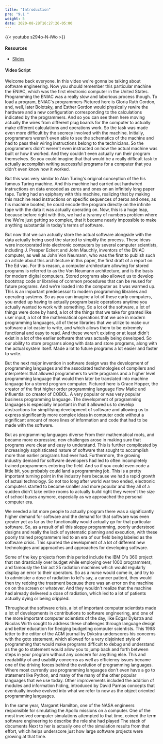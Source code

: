 ```yaml
---
title: "Introduction"
pre: "9.1 "
weight: 5
date: 2020-08-28T16:27:26-05:00
---
```


{{< youtube s294o-N-iWo >}}

#### Resources
* [Slides](../slides/9-SoftwareEngineering.pdf)

#### Video Script

<!-- TODO Fix Captions on Video and verify transcript - it is bad! -->

Welcome back everyone. In this video we're gonna be talking about software engineering. Now you should remember this particular machine the ENIAC, which was the first electronic computer in the United States. Programming the ENIAC was a really slow and laborious process though. To load a program, ENIAC's programmers Pictured here is Gloria Ruth Gordon, and, well, later Bolotsky, and Esther Gordon would physically rewire the hardware and a new configuration corresponding to the calculations indicated by the programmers. And so you can see them here moving actually the wires from different plug boards for the computer to actually make different calculations and operations work. So the task was made even more difficult by the secrecy involved with the machine. Initially, programmers weren't even able to see the schematics of the machine and had to pass their wiring instructions belong to the technicians. So the programmers didn't weren't even instructed on how the actual machine was built or how it worked. And they couldn't even actually run their program themselves. So you could imagine that that would be a really difficult task to actually accomplish writing successful programs for a computer that you didn't even know how it worked. 

But this was very similar to Alan Turing's original conception of the his famous Turing machine. And this machine had carried out hardwired instructions on data encoded as zeros and ones on an infinitely long paper tape. Turing had an epiphany with this machine, realizing that by making this machine read instructions on specific sequences of zeros and ones, as his machine booted, he could encode the program directly on the infinite tape with the data it was actually operating on. Now, this is a huge leap, because before right with this, we had a tyranny of numbers problem where the We're just getting so complex, that it became nearly impossible to make anything substantial in today's terms of software. 

But now that we can actually store the actual software alongside with the data actually being used the started to simplify the process. These ideas were incorporated into electronic computers by several computer scientists, including J. Presper Eckert and John Mauchly, inventors of the ENIAC computer, as well as John Von Neumann, who was the first to publish such an article about this architecture in this paper, the first draft of a report on The Ed vac. For this reason, a computer architecture allowing for stored programs is referred to as the Von Neumann architecture, and is the basis for modern digital computers. Stored programs also allowed us to develop bootstrap code or libraries of common procedures that can be reused for future programs. And we're loaded into the computer as it was warmed up. This is an important predecessor to modern programming libraries and operating systems. So as you can imagine a lot of these early computers, you ended up having to actually program basic operations anytime you actually wanted to work with something. So a lot of the software, a lot of things were done by hand, a lot of the things that we take for granted like user input, a lot of the mathematical operations that we use in modern programming languages, all of these libraries that we utilize to make our software a lot easier to write, and which allows them to be extremely functional and easy to read. And these weren't existing or at least didn't exist in a lot of the earlier software that was actually being developed. So our ability to store programs along with data and store programs, along with the actual system itself. Made a lot to future programs a lot easier and faster to write. 

But the next major invention in software design was the development of programming languages and the associated technologies of compilers and interpreters that allowed programmers to write programs and a higher level programming language that would then later be translated into machine language for a stored program computer. Pictured here is Grace Hopper, the creator of the first higher order programming language flow Matic and influential co creator of COBOL. A very popular or was very popular business programming language. The development of programming languages is especially important in that it allowed us to develop abstractions for simplifying development of software and allowing us to express significantly more complex ideas in computer code without a significant amount of more lines of information and code that had to be made with the software. 

But as programming languages diverse From their mathematical roots, and became more expressive, new challenges arose in making sure that programs were clear and easy to understand. This is further complicated by increasingly sophisticated nature of software that sought to accomplish more than earlier programs had ever had. Furthermore, the growing industry demand for software developers had led to often incompletely trained programmers entering the field. And so if you could even code a little bit, you probably could land a programming job. This is a pretty important turning point in the industry here because we had a rapid growth of actual technology. So not too long after world war two ended, electronic computers started to become smaller and more popular and they all of a sudden didn't take entire rooms to actually build right they weren't the size of school buses anymore, especially as we approached the personal computer era. 

We needed a lot more people to actually program there was a significantly higher demand for software and the demand for that software was even greater yet as far as the functionality would actually go for that particular software. So, as a result of all this sloppy programming, poorly understood designs and really the lack of systematic planning and execution, with these poorly trained programmers led to an era of our field being labeled as the software crisis. This spurred the development of a lot of different new technologies and approaches and approaches for developing software. 

Some of the key projects from this period include the IBM O's 360 project that ran drastically over budget while employing over 1000 programmers, and famously the fair act 25 radiation machines which would regularly display an error to their operators. So as a nurse would come in, and try to to administer a dose of radiation to let's say, a cancer patient, they would then try redoing the treatment because there was an error on the machine on on the screen or whatever. And they wouldn't realize that the machine had already delivered a dose of radiation, which led to a lot of patients actually dying or being crippled. 

Throughout the software crisis, a lot of important computer scientists made a lot of developments in contributions to software engineering, and one of the more important computer scientists of the day, like Edgar Dykstra and Nicolas Wirth sought to address these challenges through language design and better education for fledging budgeting computer scientists. This 1968 letter to the editor of the ACM journal by Dykstra underscores his concerns with the goto statement, which allowed for a very disjointed style of programming that would make programs difficult to debug and understand as the go to statement would allow you to jump back and forth between steps in your program without any concern for anything else. This and readability of and usability concerns as well as efficiency issues became one of the driving forces behind the evolution of programming languages. Where most currently use programming languages don't even have a go to statement like Python, and many of the many of the other popular languages that we use today. Other improvements included the addition of modules and information hiding, introduced by David Parnas concepts that eventually involve evolved into what we refer to now as the object oriented programming languages. 

In the same year, Margaret Hamilton, one of the NASA engineers responsible for simulating the Apollo missions on a computer. One of the most involved computer simulations attempted to that time, coined the term software engineering to describe the role she had played The stack of documents Next to her is actually one of the simulation results from that effort, which helps underscore just how large software projects were growing at that time. 

